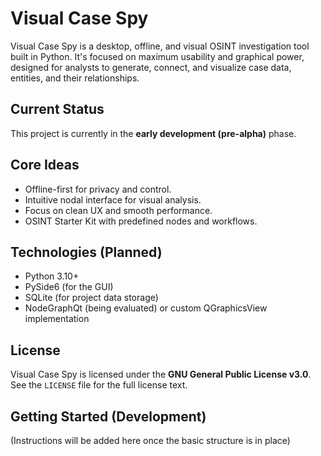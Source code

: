 # Visual Case Spy

Visual Case Spy is a desktop, offline, and visual OSINT investigation tool built in Python. It's focused on maximum usability and graphical power, designed for analysts to generate, connect, and visualize case data, entities, and their relationships.

## Current Status

This project is currently in the **early development (pre-alpha)** phase.

## Core Ideas

*   Offline-first for privacy and control.
*   Intuitive nodal interface for visual analysis.
*   Focus on clean UX and smooth performance.
*   OSINT Starter Kit with predefined nodes and workflows.

## Technologies (Planned)

*   Python 3.10+
*   PySide6 (for the GUI)
*   SQLite (for project data storage)
*   NodeGraphQt (being evaluated) or custom QGraphicsView implementation

## License

Visual Case Spy is licensed under the **GNU General Public License v3.0**. See the `LICENSE` file for the full license text.

## Getting Started (Development)

(Instructions will be added here once the basic structure is in place)